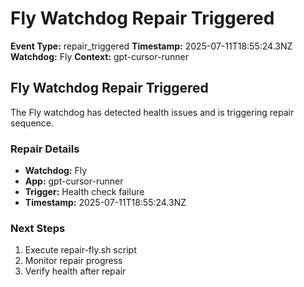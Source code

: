 # Fly Watchdog Repair Triggered

**Event Type:** repair_triggered
**Timestamp:** 2025-07-11T18:55:24.3NZ
**Watchdog:** Fly
**Context:** gpt-cursor-runner


## Fly Watchdog Repair Triggered

The Fly watchdog has detected health issues and is triggering repair sequence.

### Repair Details
- **Watchdog:** Fly
- **App:** gpt-cursor-runner
- **Trigger:** Health check failure
- **Timestamp:** 2025-07-11T18:55:24.3NZ

### Next Steps
1. Execute repair-fly.sh script
2. Monitor repair progress
3. Verify health after repair


